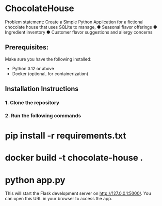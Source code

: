 # ChocolateHouse
Problem statement: Create a Simple Python Application for a fictional chocolate house that uses
SQLite to manage,
● Seasonal flavor offerings
● Ingredient inventory
● Customer flavor suggestions and allergy concerns

## Prerequisites:
Make sure you have the following installed:
- Python 3.12 or above
- Docker (optional, for containerization)

## Installation Instructions

### 1. Clone the repository

### 2. Run the following commands
# pip install -r requirements.txt
# docker build -t chocolate-house .
# python app.py

This will start the Flask development server on http://127.0.0.1:5000/. You can open this URL in your browser to access the app.
